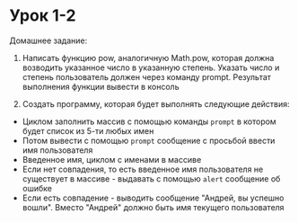 # Урок 1-2

Домашнее задание:

1. Написать функцию pow, аналогичную Math.pow, которая должна возводить указанное число в указанную степень. Указать число и степень пользователь должен через команду prompt. Результат выполнения функции вывести в консоль

2. Создать программу, которая будет выполнять следующие действия:

- Циклом заполнить массив с помощью команды `prompt` в котором будет список из 5-ти любых имен
- Потом вывести с помощью `prompt` сообщение с просьбой ввести имя пользователя
- Введенное имя, циклом с именами в массиве
- Если нет совпадения, то есть введенное имя пользователя не существует в массиве - выдавать с помощью `alert` сообщение об ошибке
- Если есть совпадение - выводить сообщение "Андрей, вы успешно вошли". Вместо "Андрей" должно быть имя текущего пользователя

